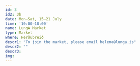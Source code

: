 ```yaml
---
id: 3
id2: 3b
date: Mon–Sat, 15–21 July
time: '10:00–18:00'
name: LungA Market
type: Market
where: Herðubreið
descr1: "To join the market, please email helena@lunga.is"
descr2: ""
descr3: 
img: 
---
```

